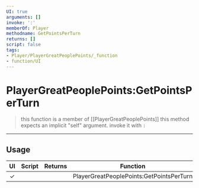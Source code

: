 ```yaml
---
UI: true
arguments: []
invoke: ':'
memberOf: Player
methodname: GetPointsPerTurn
returns: []
script: false
tags:
- Player/PlayerGreatPeoplePoints/_function
- function/UI
---
```

# PlayerGreatPeoplePoints:GetPointsPerTurn
> this function is a member of [[PlayerGreatPeoplePoints]]
> this method expects an implicit "self" argument. invoke it with `:`
-----
## Usage
|  UI | Script | Returns | Function | Arguments |
|:---:|:------:|-------:|:--------:|:---------|
|✓| ||PlayerGreatPeoplePoints:GetPointsPerTurn||
